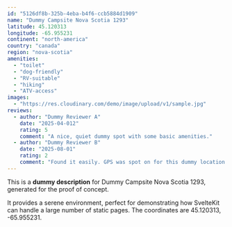 ```yaml
---
id: "5126df8b-325b-4eba-b4f6-ccb5884d1909"
name: "Dummy Campsite Nova Scotia 1293"
latitude: 45.120313
longitude: -65.955231
continent: "north-america"
country: "canada"
region: "nova-scotia"
amenities:
  - "toilet"
  - "dog-friendly"
  - "RV-suitable"
  - "hiking"
  - "ATV-access"
images:
  - "https://res.cloudinary.com/demo/image/upload/v1/sample.jpg"
reviews:
  - author: "Dummy Reviewer A"
    date: "2025-04-012"
    rating: 5
    comment: "A nice, quiet dummy spot with some basic amenities."
  - author: "Dummy Reviewer B"
    date: "2025-08-01"
    rating: 2
    comment: "Found it easily. GPS was spot on for this dummy location."
---
```


This is a **dummy description** for Dummy Campsite Nova Scotia 1293, generated for the proof of concept.

It provides a serene environment, perfect for demonstrating how SvelteKit can handle a large number of static pages. The coordinates are 45.120313, -65.955231.
